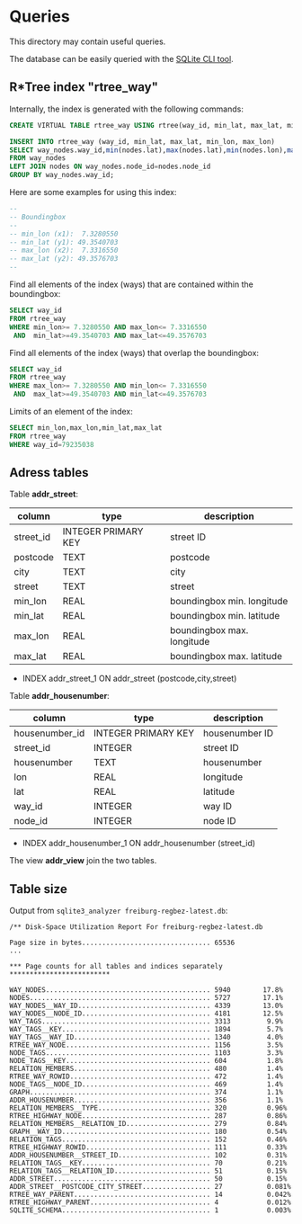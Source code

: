 # Queries

This directory may contain useful queries.

The database can be easily queried with the [SQLite CLI tool](https://www.sqlite.org/cli.html).


## R*Tree index "rtree_way"

Internally, the index is generated with the following commands:

``` sql
CREATE VIRTUAL TABLE rtree_way USING rtree(way_id, min_lat, max_lat, min_lon, max_lon);

INSERT INTO rtree_way (way_id, min_lat, max_lat, min_lon, max_lon)
SELECT way_nodes.way_id,min(nodes.lat),max(nodes.lat),min(nodes.lon),max(nodes.lon)
FROM way_nodes
LEFT JOIN nodes ON way_nodes.node_id=nodes.node_id
GROUP BY way_nodes.way_id;
```

Here are some examples for using this index:

``` sql
--
-- Boundingbox
--
-- min_lon (x1):  7.3280550
-- min_lat (y1): 49.3540703
-- max_lon (x2):  7.3316550
-- max_lat (y2): 49.3576703
--
```

Find all elements of the index (ways) that are contained within the boundingbox:

``` sql
SELECT way_id
FROM rtree_way
WHERE min_lon>= 7.3280550 AND max_lon<= 7.3316550
 AND  min_lat>=49.3540703 AND max_lat<=49.3576703
```

Find all elements of the index (ways) that overlap the boundingbox:

``` sql
SELECT way_id
FROM rtree_way
WHERE max_lon>= 7.3280550 AND min_lon<= 7.3316550
 AND  max_lat>=49.3540703 AND min_lat<=49.3576703
```

Limits of an element of the index:

``` sql
SELECT min_lon,max_lon,min_lat,max_lat
FROM rtree_way
WHERE way_id=79235038
```


## Adress tables

Table **addr_street**:

column       | type                | description
-------------|---------------------|-------------------------------------
street_id    | INTEGER PRIMARY KEY | street ID
postcode     | TEXT                | postcode
city         | TEXT                | city
street       | TEXT                | street
min_lon      | REAL                | boundingbox min. longitude
min_lat      | REAL                | boundingbox min. latitude
max_lon      | REAL                | boundingbox max. longitude
max_lat      | REAL                | boundingbox max. latitude

- INDEX addr_street_1 ON addr_street (postcode,city,street)

Table **addr_housenumber**:

column         | type                | description
---------------|---------------------|-------------------------------------
housenumber_id | INTEGER PRIMARY KEY | housenumber ID
street_id      | INTEGER             | street ID
housenumber    | TEXT                | housenumber
lon            | REAL                | longitude
lat            | REAL                | latitude
way_id         | INTEGER             | way ID
node_id        | INTEGER             | node ID

- INDEX addr_housenumber_1 ON addr_housenumber (street_id)

The view **addr_view** join the two tables.  


## Table size

Output from `sqlite3_analyzer freiburg-regbez-latest.db`:

```
/** Disk-Space Utilization Report For freiburg-regbez-latest.db

Page size in bytes................................ 65536     
...

*** Page counts for all tables and indices separately *************************

WAY_NODES......................................... 5940        17.8% 
NODES............................................. 5727        17.1% 
WAY_NODES__WAY_ID................................. 4339        13.0% 
WAY_NODES__NODE_ID................................ 4181        12.5% 
WAY_TAGS.......................................... 3313         9.9% 
WAY_TAGS__KEY..................................... 1894         5.7% 
WAY_TAGS__WAY_ID.................................. 1340         4.0% 
RTREE_WAY_NODE.................................... 1156         3.5% 
NODE_TAGS......................................... 1103         3.3% 
NODE_TAGS__KEY.................................... 604          1.8% 
RELATION_MEMBERS.................................. 480          1.4% 
RTREE_WAY_ROWID................................... 472          1.4% 
NODE_TAGS__NODE_ID................................ 469          1.4% 
GRAPH............................................. 374          1.1% 
ADDR_HOUSENUMBER.................................. 356          1.1% 
RELATION_MEMBERS__TYPE............................ 320          0.96% 
RTREE_HIGHWAY_NODE................................ 287          0.86% 
RELATION_MEMBERS__RELATION_ID..................... 279          0.84% 
GRAPH__WAY_ID..................................... 180          0.54% 
RELATION_TAGS..................................... 152          0.46% 
RTREE_HIGHWAY_ROWID............................... 111          0.33% 
ADDR_HOUSENUMBER__STREET_ID....................... 102          0.31% 
RELATION_TAGS__KEY................................ 70           0.21% 
RELATION_TAGS__RELATION_ID........................ 51           0.15% 
ADDR_STREET....................................... 50           0.15% 
ADDR_STREET__POSTCODE_CITY_STREET................. 27           0.081% 
RTREE_WAY_PARENT.................................. 14           0.042% 
RTREE_HIGHWAY_PARENT.............................. 4            0.012% 
SQLITE_SCHEMA..................................... 1            0.003% 
```

